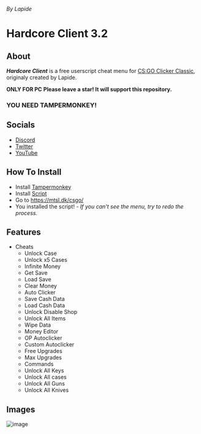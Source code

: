 *By Lapide*

# Hardcore Client 3.2
## About
***Hardcore Client*** is a free userscript cheat menu for [CS:GO Clicker Classic](https://mtsl.dk/csgo), originaly created by Lapide.

**ONLY FOR PC**
**Please leave a star! It will support this repository.**
### YOU NEED TAMPERMONKEY!

## Socials
- [Discord](https://discord.gg/6eaDrx5J9s)
- [Twitter](https://twitter.com/LapideDev)
- [YouTube](https://www.youtube.com/watch?v=ZdfO_ocV8PI)

## How To Install
- Install [Tampermonkey](https://chrome.google.com/webstore/detail/tampermonkey/dhdgffkkebhmkfjojejmpbldmpobfkfo)
- Install [Script](https://github.com/Case-Clicker-2-Utilities/Hardcore-Client-csgo-clicker-mod-menu/raw/main/hardcore.user.js)
- Go to https://mtsl.dk/csgo/
- You installed the script!
*- If you can't see the menu, try to redo the process.*

## Features
- Cheats
  - Unlock Case
  - Unlock x5 Cases
  - Infinite Money
  - Get Save
  - Load Save
  - Clear Money
  - Auto Clicker
  - Save Cash Data
  - Load Cash Data
  - Unlock Disable Shop
  - Unlock All Items
  - Wipe Data
  - Money Editor
  - OP Autoclicker
  - Custom Autoclicker
  - Free Upgrades
  - Max Upgrades
  - Commands
  - Unlock All Keys
  - Unlock All cases
  - Unlock All Guns
  - Unlock All Knives

## Images
![image](https://user-images.githubusercontent.com/64395933/211176022-06edf2b7-802b-4e12-a8fe-34e10bf2855a.png)
